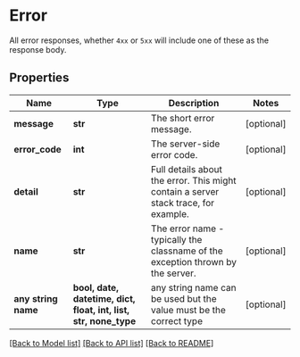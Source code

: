 # Error

All error responses, whether `4xx` or `5xx` will include one of these as the response body.

## Properties
Name | Type | Description | Notes
------------ | ------------- | ------------- | -------------
**message** | **str** | The short error message. | [optional] 
**error_code** | **int** | The server-side error code. | [optional] 
**detail** | **str** | Full details about the error.  This might contain a server stack trace, for example. | [optional] 
**name** | **str** | The error name - typically the classname of the exception thrown by the server. | [optional] 
**any string name** | **bool, date, datetime, dict, float, int, list, str, none_type** | any string name can be used but the value must be the correct type | [optional]

[[Back to Model list]](../README.md#documentation-for-models) [[Back to API list]](../README.md#documentation-for-api-endpoints) [[Back to README]](../README.md)


